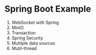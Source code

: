 # Spring Boot Example
1. WebSocket with Spring
2. MinIO
3. Transaction
4. Spring Security
5. Mutilple data sources
6. Mutil-thread

